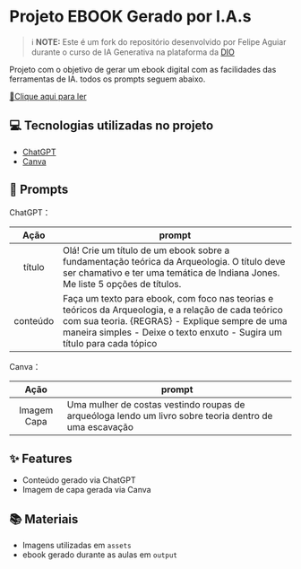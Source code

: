 # Projeto EBOOK Gerado por I.A.s


 > ℹ️ **NOTE:** Este é um fork do repositório desenvolvido por Felipe Aguiar durante o curso de IA Generativa na plataforma da [DIO](https://dio.me)

Projeto com o objetivo de gerar um ebook digital com as facilidades das ferramentas de IA. todos os prompts
seguem abaixo.

<a href="https://github.com/crodgit/prompts-create-an-archaeological-ebook/blob/main/output/Ebook_Teoria_da_Arqueologia.pdf" title="View PDF now"> 📕Clique aqui para ler</a>

## 💻 Tecnologias utilizadas no projeto

- [ChatGPT](https://chat.openai.com/) 
- [Canva](https://www.canva.com/)

## 🧠 Prompts


ChatGPT：

|   Ação   | prompt                                                                                                                                                                                                                                                                         |
| :------: | ------------------------------------------------------------------------------------------------------------------------------------------------------------------------------------------------------------------------------------------------------------------------------ |
|  título  | Olá! Crie um título de um ebook sobre a fundamentação teórica da Arqueologia. O título deve ser chamativo e ter uma temática de Indiana Jones. Me liste 5 opções de títulos.                                                                                                 |
| conteúdo | Faça um texto para ebook, com foco nas teorias e teóricos da Arqueologia, e a relação de cada teórico com sua teoria. {REGRAS} - Explique sempre de uma maneira simples - Deixe o texto enxuto - Sugira um título para cada tópico |


Canva：

|  Ação       | prompt                                                                                                 |
| :---------: | ------------------------------------------------------------------------------------------------------ |
| Imagem Capa | Uma mulher de costas vestindo roupas de arqueóloga lendo um livro sobre teoria dentro de uma escavação |

## ✨ Features

- Conteúdo gerado via ChatGPT
- Imagem de capa gerada via Canva

## 📚 Materiais

- Imagens utilizadas em `assets`
- ebook gerado durante as aulas em `output`
